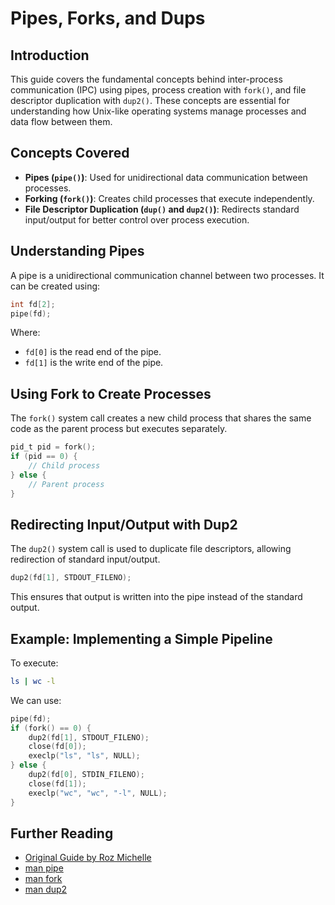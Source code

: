 # Pipes, Forks, and Dups

## Introduction
This guide covers the fundamental concepts behind inter-process communication (IPC) using pipes, process creation with `fork()`, and file descriptor duplication with `dup2()`. These concepts are essential for understanding how Unix-like operating systems manage processes and data flow between them.

## Concepts Covered
- **Pipes (`pipe()`)**: Used for unidirectional data communication between processes.
- **Forking (`fork()`)**: Creates child processes that execute independently.
- **File Descriptor Duplication (`dup()` and `dup2()`)**: Redirects standard input/output for better control over process execution.

## Understanding Pipes
A pipe is a unidirectional communication channel between two processes. It can be created using:
```c
int fd[2];
pipe(fd);
```
Where:
- `fd[0]` is the read end of the pipe.
- `fd[1]` is the write end of the pipe.

## Using Fork to Create Processes
The `fork()` system call creates a new child process that shares the same code as the parent process but executes separately.
```c
pid_t pid = fork();
if (pid == 0) {
    // Child process
} else {
    // Parent process
}
```

## Redirecting Input/Output with Dup2
The `dup2()` system call is used to duplicate file descriptors, allowing redirection of standard input/output.
```c
dup2(fd[1], STDOUT_FILENO);
```
This ensures that output is written into the pipe instead of the standard output.

## Example: Implementing a Simple Pipeline
To execute:
```sh
ls | wc -l
```
We can use:
```c
pipe(fd);
if (fork() == 0) {
    dup2(fd[1], STDOUT_FILENO);
    close(fd[0]);
    execlp("ls", "ls", NULL);
} else {
    dup2(fd[0], STDIN_FILENO);
    close(fd[1]);
    execlp("wc", "wc", "-l", NULL);
}
```

## Further Reading
- [Original Guide by Roz Michelle](https://www.rozmichelle.com/pipes-forks-dups/?source=post_page-----71984b3f2103--------------------------------#pipelines)
- [man pipe](https://man7.org/linux/man-pages/man2/pipe.2.html)
- [man fork](https://man7.org/linux/man-pages/man2/fork.2.html)
- [man dup2](https://man7.org/linux/man-pages/man2/dup.2.html)



